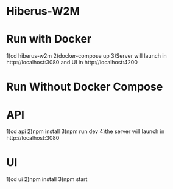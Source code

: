 # Hiberus-W2M

# Run with Docker
1)cd hiberus-w2m
2)docker-compose up
3)Server will launch in http://localhost:3080 and UI in http://localhost:4200

# Run Without Docker Compose

# API
1)cd api
2)npm install
3)npm run dev
4)the server will launch in http://localhost:3080

# UI
1)cd ui
2)npm install
3)npm start

